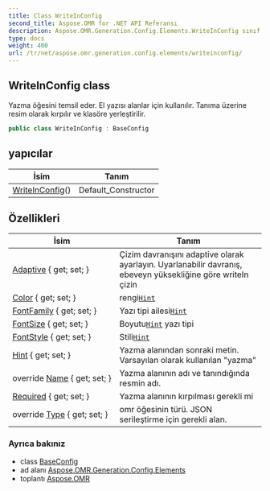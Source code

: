 ```yaml
---
title: Class WriteInConfig
second_title: Aspose.OMR for .NET API Referansı
description: Aspose.OMR.Generation.Config.Elements.WriteInConfig sınıf. Yazma öğesini temsil eder. El yazısı alanlar için kullanılır. Tanıma üzerine resim olarak kırpılır ve klasöre yerleştirilir.
type: docs
weight: 400
url: /tr/net/aspose.omr.generation.config.elements/writeinconfig/
---
```

## WriteInConfig class

Yazma öğesini temsil eder. El yazısı alanlar için kullanılır. Tanıma üzerine resim olarak kırpılır ve klasöre yerleştirilir.

```csharp
public class WriteInConfig : BaseConfig
```

## yapıcılar

| İsim | Tanım |
| --- | --- |
| [WriteInConfig](writeinconfig/)() | Default_Constructor |

## Özellikleri

| İsim | Tanım |
| --- | --- |
| [Adaptive](../../aspose.omr.generation.config.elements/writeinconfig/adaptive/) { get; set; } | Çizim davranışını adaptive olarak ayarlayın. Uyarlanabilir davranış, ebeveyn yüksekliğine göre writeIn çizin |
| [Color](../../aspose.omr.generation.config.elements/writeinconfig/color/) { get; set; } | rengi[`Hint`](./hint/) |
| [FontFamily](../../aspose.omr.generation.config.elements/writeinconfig/fontfamily/) { get; set; } | Yazı tipi ailesi[`Hint`](./hint/) |
| [FontSize](../../aspose.omr.generation.config.elements/writeinconfig/fontsize/) { get; set; } | Boyutu[`Hint`](./hint/) yazı tipi |
| [FontStyle](../../aspose.omr.generation.config.elements/writeinconfig/fontstyle/) { get; set; } | Stili[`Hint`](./hint/) |
| [Hint](../../aspose.omr.generation.config.elements/writeinconfig/hint/) { get; set; } | Yazma alanından sonraki metin. Varsayılan olarak kullanılan "yazma" |
| override [Name](../../aspose.omr.generation.config.elements/writeinconfig/name/) { get; set; } | Yazma alanının adı ve tanındığında resmin adı. |
| [Required](../../aspose.omr.generation.config.elements/writeinconfig/required/) { get; set; } | Yazma alanının kırpılması gerekli mi |
| override [Type](../../aspose.omr.generation.config.elements/writeinconfig/type/) { get; set; } | omr öğesinin türü. JSON serileştirme için gerekli alan. |

### Ayrıca bakınız

* class [BaseConfig](../../aspose.omr.generation.config/baseconfig/)
* ad alanı [Aspose.OMR.Generation.Config.Elements](../../aspose.omr.generation.config.elements/)
* toplantı [Aspose.OMR](../../)



